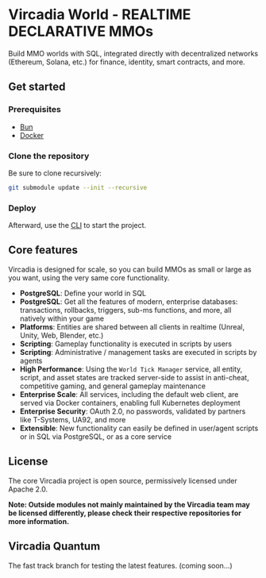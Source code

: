 # Vircadia World - REALTIME DECLARATIVE MMOs

Build MMO worlds with SQL, integrated directly with decentralized networks (Ethereum, Solana, etc.) for finance, identity, smart contracts, and more.

## Get started

### Prerequisites

* [Bun](https://bun.sh/)
* [Docker](https://www.docker.com/)

### Clone the repository

Be sure to clone recursively:

```sh
git submodule update --init --recursive
```

### Deploy

Afterward, use the [CLI](./cli/README.md) to start the project.

## Core features

Vircadia is designed for scale, so you can build MMOs as small or large as you want, using the very same core functionality.

* **PostgreSQL**: Define your world in SQL
* **PostgreSQL**: Get all the features of modern, enterprise databases: transactions, rollbacks, triggers, sub-ms functions, and more, all natively within your game
* **Platforms**: Entities are shared between all clients in realtime (Unreal, Unity, Web, Blender, etc.)
* **Scripting**: Gameplay functionality is executed in scripts by users
* **Scripting**: Administrative / management tasks are executed in scripts by agents
* **High Performance**: Using the `World Tick Manager` service, all entity, script, and asset states are tracked server-side to assist in anti-cheat, competitive gaming, and general gameplay maintenance
* **Enterprise Scale**: All services, including the default web client, are served via Docker containers, enabling full Kubernetes deployment
* **Enterprise Security**: OAuth 2.0, no passwords, validated by partners like T-Systems, UA92, and more
* **Extensible**: New functionality can easily be defined in user/agent scripts or in SQL via PostgreSQL, or as a core service

## License

The core Vircadia project is open source, permissively licensed under Apache 2.0.

**Note: Outside modules not mainly maintained by the Vircadia team may be licensed differently, please check their respective repositories for more information.**

## Vircadia Quantum

The fast track branch for testing the latest features. (coming soon...)